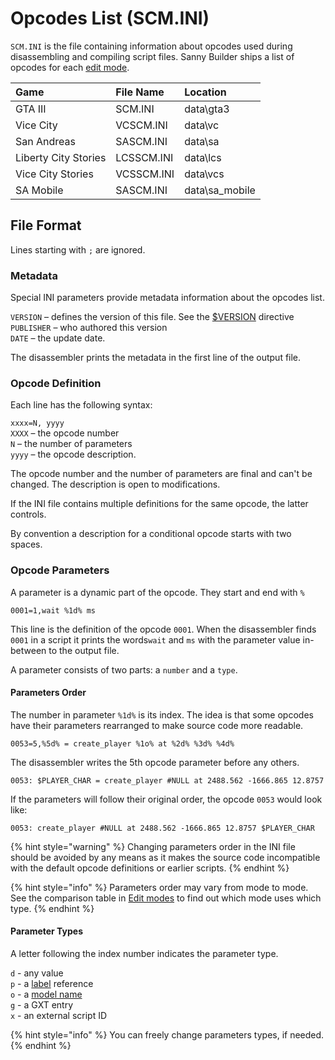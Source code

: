 # Opcodes List \(SCM.INI\)

`SCM.INI` is the file containing information about opcodes used during disassembling and compiling script files. Sanny Builder ships a list of opcodes for each [edit mode](./#opcodes).

| Game | File Name | Location |
| :--- | :--- | :--- |
| GTA III | SCM.INI | data\gta3 |
| Vice City | VCSCM.INI | data\vc |
| San Andreas | SASCM.INI | data\sa |
| Liberty City Stories | LCSSCM.INI | data\lcs |
| Vice City Stories | VCSSCM.INI | data\vcs |
| SA Mobile | SASCM.INI | data\sa\_mobile |

## File Format

Lines starting with `;` are ignored.

### Metadata

Special INI parameters provide metadata information about the opcodes list.

`VERSION` – defines the version of this file. See the [$VERSION](../coding/directives.md#usdversion) directive  
`PUBLISHER` – who authored this version   
`DATE` – the update date.   
  
The disassembler prints the metadata in the first line of the output file.

### Opcode Definition

Each line has the following syntax:

`xxxx=N, yyyy`   
`XXXX` – the opcode number  
`N` – the number of parameters  
`yyyy` – the opcode description.

The opcode number and the number of parameters are final and can't be changed. The description is open to modifications.

If the INI file contains multiple definitions for the same opcode, the latter controls.

By convention a description for a conditional opcode starts with two spaces.

### Opcode Parameters

A parameter is a dynamic part of the opcode. They start and end with `%` 

```text
0001=1,wait %1d% ms
```

This line is the definition of the opcode `0001`. When the disassembler finds `0001` in a script it prints the words`wait` and `ms` with the parameter value in-between to the output file.

A parameter consists of two parts: a `number` and a `type`.

#### Parameters Order

The number in parameter `%1d%` is its index. The idea is that some opcodes have their parameters rearranged to make source code more readable.

```text
0053=5,%5d% = create_player %1o% at %2d% %3d% %4d%
```

The disassembler writes the 5th opcode parameter before any others. 

```text
0053: $PLAYER_CHAR = сreate_player #NULL at 2488.562 -1666.865 12.8757 
```

If the parameters will follow their original order, the opcode `0053` would look like:

```text
0053: сreate_player #NULL at 2488.562 -1666.865 12.8757 $PLAYER_CHAR
```

{% hint style="warning" %}
Changing parameters order in the INI file should be avoided by any means as it makes the source code incompatible with the default opcode definitions or earlier scripts.
{% endhint %}

{% hint style="info" %}
Parameters order may vary from mode to mode. See the comparison table in [Edit modes](./#available-modes) to find out which mode uses which type.
{% endhint %}

#### Parameter Types

A letter following the index number indicates the parameter type.

`d` - any value  
`p` - a [label](../coding/data-types.md#labels) reference  
`o` - a [model name](../coding/data-types.md#model-names)   
`g` - a GXT entry   
`x` - an external script ID

{% hint style="info" %}
You can freely change parameters types, if needed.
{% endhint %}


